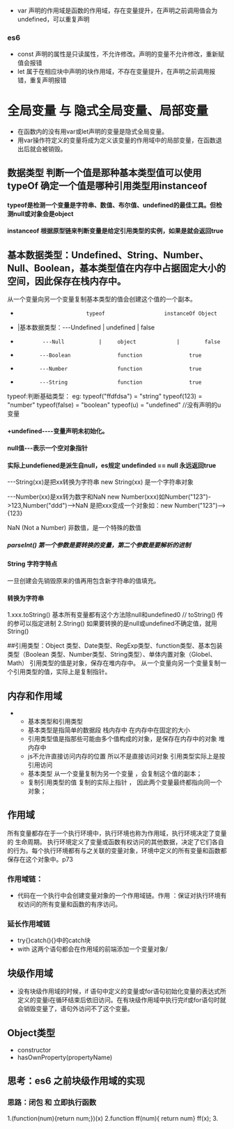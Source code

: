 ## 
* var 声明的作用域是函数的作用域，存在变量提升，在声明之前调用值会为undefined，可以重复声明
### es6
* const 声明的属性是只读属性，不允许修改。声明的变量不允许修改，重新赋值会报错
* let 属于在相应块中声明的块作用域，不存在变量提升，在声明之前调用报错，重复声明报错


# 全局变量 与 隐式全局变量、局部变量
* 在函数内的没有用var或let声明的变量是隐式全局变量。
* 用var操作符定义的变量将成为定义该变量的作用域中的局部变量，在函数退出后就会被销毁。

## 数据类型  判断一个值是那种基本类型值可以使用typeOf 确定一个值是哪种引用类型用instanceof 
#### typeof是检测一个变量是字符串、数值、布尔值、undefined的最佳工具。但检测null或对象会是object
#### instanceof 根据原型链来判断变量是给定引用类型的实例，如果是就会返回true     

## 基本数据类型：Undefined、String、Number、Null、Boolean，基本类型值在内存中占据固定大小的空间，因此保存在栈内存中。
从一个变量向另一个变量复制基本类型的值会创建这个值的一个副本。

*                           typeof                   instanceOf Object
* |基本数据类型：---Undefined        |  undefined          |        false
*             ---Null           |     object             |        false
*            ---Boolean               function               true
*            ---Number                function               true
*            ---String                function               true

typeof:判断基础类型：
         eg:   typeof("ffdfdsa") = "string"
               typeof(123) = "number"
               typeof(false) = "boolean"
               typeof(u) = "undefined" //没有声明的u变量

#### +undefined----变量声明未初始化。
#### null值---表示一个空对象指针
#### 实际上undefiened是派生自null，es规定 undefinded == null 永远返回true

---String(xx)是把xx转换为字符串 new String(xx) 是一个字符串对象

---Number(xx)是xx转为数字和NaN new Number(xxx)如Number("123")->123,Number("ddd")-->NaN 是把xxx变成一个对象如：new Number("123")-->{123}

 NaN (Not a Number) 非数值，是一个特殊的数值


##### parseInt() 第一个参数是要转换的变量，第二个参数是要解析的进制


#### String 字符字特点
一旦创建会先销毁原来的值再用包含新字符串的值填充。

#### 转换为字符串
1.xxx.toString() 基本所有变量都有这个方法除null和undefined0 // toString() 传的参可以指定进制
2.String() 如果要转换的是null或undefined不确定值，就用String()


##引用类型：Object 类型、Date类型、RegExp类型、function类型、基本包装类型（Boolean 类型、Number类型、String类型）、单体内置对象（Globel、Math）
 引用类型的值是对象，保存在堆内存中。
从一个变量向另一个变量复制一个引用类型的值，实际上是复制指针。

## 内存和作用域
 * + 基本类型和引用类型
   - 基本类型是指简单的数据段 栈内存中 在内存中在固定的大小
   - 引用类型值是指那些可能由多个值构成的对象，是保存在内存中的对象  堆内存中
   - js不允许直接访问内存的位置 所以不是直接访问对象 引用类型实际上是按引用访问
   - 基本类型 从一个变量复制为另一个变量 ，会复制这个值的副本；
   - 复制引用类型的值 复制的实际上指针 ， 因此两个变量最终都指向同一个对象；


## 作用域 
 所有变量都存在于一个执行环境中，执行环境也称为作用域，执行环境决定了变量的 生命周期。
 执行环境定义了变量或函数有权访问的其他数据，决定了它们各自的行为。每个执行环境都有与之关联的变量对象，环境中定义的所有变量和函数都保存在这个对象中。p73
### 作用域链：
 * 代码在一个执行中会创建变量对象的一个作用域链。作用 ：保证对执行环境有权访问的所有变量和函数的有序访问。
### 延长作用域链
* try{}catch(){}中的catch块
* with
这两个语句都会在作用域的前端添加一个变量对象/
## 块级作用域
* 没有块级作用域的时候，if 语句中定义的变量或for语句初始化变量的表达式所定义的变量i在循环结束后依旧访问。在有块级作用域中执行完if或for语句时就会销毁变量了，语句外访问不了这个变量。






## Object类型
  * constructor
  * hasOwnProperty(propertyName)



## 思考：es6 之前块级作用域的实现 
 
### 思路：闭包 和 立即执行函数
  1.(function(num){return num;})(x)
  2.function ff(num){ return num}  ff(x);
  3.


